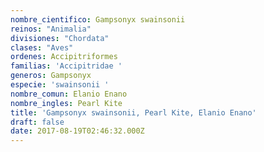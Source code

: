 ```yaml
---
nombre_cientifico: Gampsonyx swainsonii
reinos: "Animalia"
divisiones: "Chordata"
clases: "Aves"
ordenes: Accipitriformes
familias: 'Accipitridae '
generos: Gampsonyx
especie: 'swainsonii '
nombre_comun: Elanio Enano
nombre_ingles: Pearl Kite
title: 'Gampsonyx swainsonii, Pearl Kite, Elanio Enano'
draft: false
date: 2017-08-19T02:46:32.000Z
---
```


